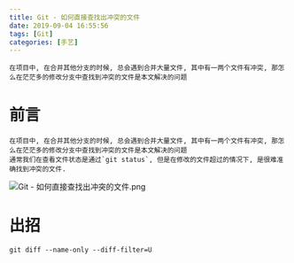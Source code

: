 ```yaml
---
title: Git - 如何直接查找出冲突的文件
date: 2019-09-04 16:55:56
tags: [Git]
categories: [手艺]
---
```

    在项目中, 在合并其他分支的时候, 总会遇到合并大量文件, 其中有一两个文件有冲突, 那怎么在茫茫多的修改分支中查找到冲突的文件是本文解决的问题

<!--more-->

# 前言
    在项目中, 在合并其他分支的时候, 总会遇到合并大量文件, 其中有一两个文件有冲突, 那怎么在茫茫多的修改分支中查找到冲突的文件是本文解决的问题
    通常我们在查看文件状态是通过`git status`, 但是在修改的文件超过的情况下, 是很难准确找到冲突的文件. 
    
![Git - 如何直接查找出冲突的文件.png](https://i.loli.net/2019/09/04/aezHZ5kSsJgqIhT.png)


# 出招
```
git diff --name-only --diff-filter=U
```




